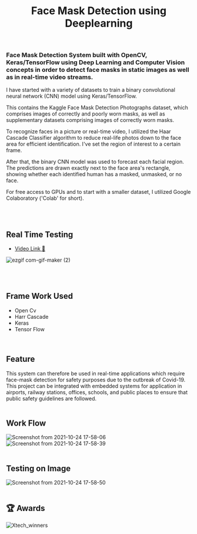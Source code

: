  
<h1 align="center">Face Mask Detection using Deeplearning </h1> <br>



<h3>Face Mask Detection System built with OpenCV, Keras/TensorFlow using Deep Learning and Computer Vision concepts in order to detect face masks in static images as well as in real-time video streams.</h3>


I have started with a variety of datasets to train a binary convolutional neural network (CNN) model using Keras/TensorFlow.

This contains the Kaggle Face Mask Detection Photographs dataset, which comprises images of correctly and poorly worn masks, as well as supplementary datasets comprising images of correctly worn masks.

To recognize faces in a picture or real-time video, I utilized the Haar Cascade Classifier algorithm to reduce real-life photos down to the face area for efficient identification. I've set the region of interest to a certain frame.

After that, the binary CNN model was used to forecast each facial region. The predictions are drawn exactly next to the face area's rectangle, showing whether each identified human has a masked, unmasked, or no face.

For free access to GPUs and to start with a smaller dataset, I utilized Google Colaboratory ('Colab' for short).

<br><br>

## Real Time Testing <br>

<!--  video link -->
 - [Video Link 🎥](https://drive.google.com/file/d/1-y6MHBF18KvnR2-Tj8K6XR-OOrVBXYPz/view?usp=sharing)

![ezgif com-gif-maker (2)](https://user-images.githubusercontent.com/60286504/138593191-9e4c6952-d3d4-4706-9bef-d2f6b8dfd67d.gif)

<br><br>
## Frame Work Used

 - Open Cv
 - Harr Cascade 
 - Keras 
 - Tensor Flow

<br>

## Feature <br>
This system can therefore be used in real-time applications which require face-mask detection for safety purposes due to the outbreak of Covid-19. This project can be integrated with embedded systems for application in airports, railway stations, offices, schools, and public places to ensure that public safety guidelines are followed.<br> <br>



## Work Flow <br>

![Screenshot from 2021-10-24 17-58-06](https://user-images.githubusercontent.com/60286504/138593613-82e1244f-8234-4e46-a68d-4527212074a8.png) 
<br>
![Screenshot from 2021-10-24 17-58-39](https://user-images.githubusercontent.com/60286504/138593635-87bff647-ee75-43c7-903f-893f54f00efe.png)
<br><br>

## Testing on Image <br>
![Screenshot from 2021-10-24 17-58-50](https://user-images.githubusercontent.com/60286504/138593639-be7e4606-1224-4731-9e9c-22ad0272bfb4.png)
<br><br>

## 🏆 Awards

![Xtech_winners](https://user-images.githubusercontent.com/60286504/138813445-3878c195-3f61-41de-b4c2-b9adfec883b2.png)
